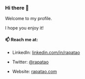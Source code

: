 ### Hi there 👋

Welcome to my profile.

I hope you enjoy it!

#### 📫 Reach me at:

- LinkedIn: [linkedin.com/in/rapatao](https://www.linkedin.com/in/rapatao/)

- Twitter: [@rapatao](https://twitter.com/rapatao/)

- Website: [rapatao.com](https://www.rapatao.com/)

<!--
**rapatao/rapatao** is a ✨ _special_ ✨ repository because its `README.md` (this file) appears on your GitHub profile.

Here are some ideas to get you started:

- 🔭 I’m currently working on ...
- 🌱 I’m currently learning ...
- 👯 I’m looking to collaborate on ...
- 🤔 I’m looking for help with ...
- 💬 Ask me about ...
- 📫 How to reach me: ...
- 😄 Pronouns: ...
- ⚡ Fun fact: ...
-->
